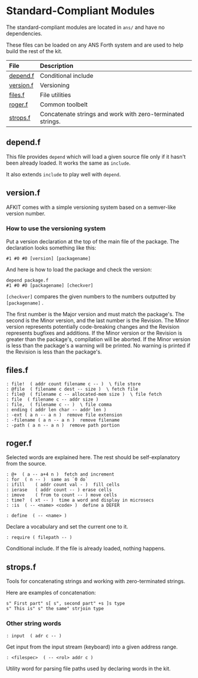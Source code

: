 # Standard-Compliant Modules

The standard-compliant modules are located in `ans/` and have no dependencies.

These files can be loaded on any ANS Forth system and are used to help build the rest of the kit.

| File | Description |
| :--- | :--- |
| [depend.f](ans.md#depend-f) | Conditional include |
| [version.f](ans.md#version-f) | Versioning |
| [files.f](ans.md#files-f) | File utilities |
| [roger.f](ans.md#roger-f) | Common toolbelt |
| [strops.f](ans.md#strops-f) | Concatenate strings and work with zero-terminated strings. |

## depend.f

This file provides `depend` which will load a given source file only if it hasn't been already loaded.  It works the same as `include`.

It also extends `include` to play well with `depend`.

## version.f

AFKIT comes with a simple versioning system based on a semver-like version number.

### How to use the versioning system

Put a version declaration at the top of the main file of the package.  The declaration looks something like this:

```text
#1 #0 #0 [version] [packagename]
```

And here is how to load the package and check the version:

```text
depend package.f
#1 #0 #0 [packagename] [checkver]
```

`[checkver]` compares the given numbers to the numbers outputted by `[packagename]` . 

The first number is the Major version and must match the package's.  The second is the Minor version, and the last number is the Revision.  The Minor version represents  potentially code-breaking changes and the Revision represents bugfixes and additions.  If the Minor version or the Revision is greater than the package's, compilation will be aborted.  If the Minor version is less than the package's a warning will be printed.  No warning is printed if the Revision is less than the package's.

## files.f

```text
: file!  ( addr count filename c -- )  \ file store
: @file  ( filename c dest -- size )  \ fetch file
: file@  ( filename c -- allocated-mem size )  \ file fetch
: file  ( filename c -- addr size )
: file,  ( filename c -- )  \ file comma
: ending ( addr len char -- addr len )
: -ext ( a n -- a n )  remove file extension
: -filename ( a n -- a n )  remove filename
: -path ( a n -- a n )  remove path portion
```

## roger.f

Selected words are explained here. The rest should be self-explanatory from the source.

```text
: @+  ( a -- a+4 n )  fetch and increment
: for  ( n -- )  same as `0 do`
: ifill    ( addr count val - )  fill cells
: ierase   ( addr count -- ) erase cells
: imove    ( from to count -- ) move cells
: time?  ( xt -- )  time a word and display in microsecs
: :is  ( -- <name> <code> )  define a DEFER
```

```text
: define  ( -- <name> )
```

Declare a vocabulary and set the current one to it.

```text
: require ( filepath -- )
```

Conditional include. If the file is already loaded, nothing happens.

## strops.f

Tools for concatenating strings and working with zero-terminated strings.

Here are examples of concatenation:

```text
s" First part" s[ s", second part" +s ]s type
s" This is" s" the same" strjoin type
```

### Other string words

```text
: input  ( adr c -- )
```

Get input from the input stream \(keyboard\) into a given address range.

```text
: <filespec>  ( -- <rol> addr c )
```

Utility word for parsing file paths used by declaring words in the kit.

